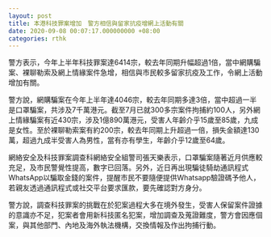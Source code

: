```yaml
---
layout: post
title: 本港科技罪案增加　警方相信與留家抗疫增網上活動有關
date: 2020-09-08 00:07:17.000000000 +08:00
categories: rthk
---
```


警方表示，今年上半年科技罪案達6414宗，較去年同期升幅超過1倍，當中網購騙案、裸聊勒索及網上情緣案件急增，相信與市民較多留家抗疫及工作，令網上活動增加有關。

警方說，網購騙案在今年上半年達4046宗，較去年同期多達3倍，當中超過一半是口罩騙案，共涉及7千萬港元。截至7月已就300多宗案件拘捕約100人，另外網上情緣騙案有近430宗，涉及1億890萬港元，受害人年齡介乎15歲至85歲，九成是女性。至於裸聊勒索案有約200宗，較去年同期上升超過一倍，損失金額達130萬，超過九成半受害人為男性，當有亦有學生，年齡介乎12歲至64歲。

網絡安全及科技罪案調查科網絡安全組警司張天樂表示，口罩騙案隨著近月供應較充足，及市民警覺性提高，數字已回落。另外，近日再出現騙徒騎劫通訊程式WhatsApp以騙取金錢的案件，提醒市民不要隨便提供Whatsapp驗證碼予他人，若親友透過通訊程式或社交平台要求匯款，要先確認對方身分。

警方說，調查科技罪案的挑戰在於犯案過程大多在境外發生，受害人保留案件證據的意識亦不足，犯案者會用新科技匿名犯案，增加調查及蒐證難度，警方會因應個案，與其他部門、內地及海外執法機構，交換情報及作出拘捕行動。
